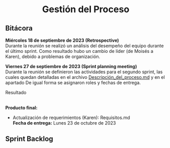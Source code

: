 ﻿<center><h1>Gestión del Proceso</h1></center>

## Bitácora
**Miércoles 18 de septiembre de 2023 (Retrospective)**<br> Durante la reunión se realizó un análisis del desempeño del equipo durante el último sprint. Como resultado hubo un cambio de líder (de Moisés a Karen), debido a problemas de organización. 

**Viernes 27 de septiembre de 2023 (Sprint planning meeting)**<br> Durante la reunión se definieron las actividades para el segundo sprint, las cuales quedan detalladas en el archivo <a href="https://github.com/KarenCampos842/Equipo-4/blob/Segunda-Entrega/Descripci%C3%B3n_del_proceso.md#descripci%C3%B3n-del-proceso">Descripción_del_proceso.md</a> y en el apartado 
De igual forma se asignaron roles y fechas de entrega. 

Resultado 

<br>**Producto final:** 

 - Actualización de requerimientos (Karen): Requisitos.md
<br>**Fecha de entrega:** Lunes 23 de octubre de 2023

## Sprint Backlog
<!--stackedit_data:
eyJoaXN0b3J5IjpbLTE5OTkyMjY5MTQsLTE2MDMwOTI0MjQsLT
E0MjkxNzc2MjBdfQ==
-->